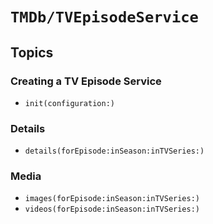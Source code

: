 # ``TMDb/TVEpisodeService``

## Topics

### Creating a TV Episode Service

- ``init(configuration:)``

### Details

- ``details(forEpisode:inSeason:inTVSeries:)``

### Media

- ``images(forEpisode:inSeason:inTVSeries:)``
- ``videos(forEpisode:inSeason:inTVSeries:)``
